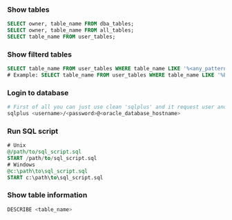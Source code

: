 ### Show tables
```sql
SELECT owner, table_name FROM dba_tables;
SELECT owner, table_name FROM all_tables;
SELECT table_name FROM user_tables;
```

### Show filterd tables
```sql
SELECT table_name FROM user_tables WHERE table_name LIKE '%<any_pattern>%';
# Example: SELECT table_name FROM user_tables WHERE table_name LIKE '%BLACK_LIST%';
```

### Login to database
```bash
# First of all you can just use clean 'sqlplus' and it request user and password
sqlplus <username>/<password>@<oracle_database_hostname>
```

### Run SQL script
```sql
# Unix
@/path/to/sql_script.sql
START /path/to/sql_script.sql
# Windows
@c:\path\to\sql_script.sql
START c:\path\to\sql_script.sql
```

### Show table information
```sql
DESCRIBE <table_name>
```

